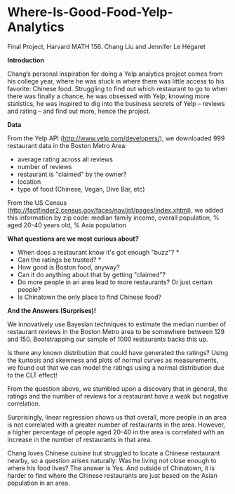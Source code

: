Where-Is-Good-Food-Yelp-Analytics
=================================
Final Project, Harvard MATH 156. Chang Liu and Jennifer Le Hégaret

**Introduction**

Chang’s personal inspiration for doing a Yelp analytics project comes from his college year, where he was stuck in where there was little access to his favorite: Chinese food. Struggling to find out which restaurant to go to when there was finally a chance, he was obsessed with Yelp; knowing more statistics, he was inspired to dig into the business secrets of Yelp – reviews and rating – and find out more, hence the project. 

**Data**

From the Yelp API (http://www.yelp.com/developers/), we downloaded 999 restaurant data in the Boston Metro Area:
- average rating across all reviews
- number of reviews
- restaurant is "claimed" by the owner?
- location 
- type of food (Chinese, Vegan, Dive Bar, etc)

From the US Census (http://factfinder2.census.gov/faces/nav/jsf/pages/index.xhtml), we added this information by zip code: median family income, overall population, % aged 20-40 years old, % Asia population

**What questions are we most curious about?**

- When does a restaurant know it's got enough "buzz"? *
- Can the ratings be trusted? *
- How good is Boston food, anyway?
- Can it do anything about that by getting "claimed"?
- Do more people in an area lead to more restaurants?  Or just certain people?
- Is Chinatown the only place to find Chinese food?

**And the Answers (Surprises)!**


We innovatively use Bayesian techniques to estimate the median number of restaurant reviews in the Boston Metro area to be somewhere between 129 and 150.  Bootstrapping our sample of 1000 restaurants backs this up.

Is there any known distribution that could have generated the ratings? Using the kurtosis and skewness and plots of normal curves as measurements, we found out that we can model the ratings using a normal distribution due to the CLT effect! 

From the question above, we stumbled upon a discovery that in general, the ratings and the number of reviews for a restaurant have a weak but negative correlation. 

Surprisingly, linear regression shows us that overall, more people in an area is not correlated with a greater number of restaurants in the area.  However, a higher percentage of people aged 20-40 in the area is correlated with an increase in the number of restaurants in that area.

Chang loves Chinese cuisine but struggled to locate a Chinese restaurant nearby, so a question arises naturally: Was he living not close enough to where his food lives? The answer is Yes. And outside of Chinatown, it is harder to find where the Chinese restaurants are just based on the Asian population in an area. 

